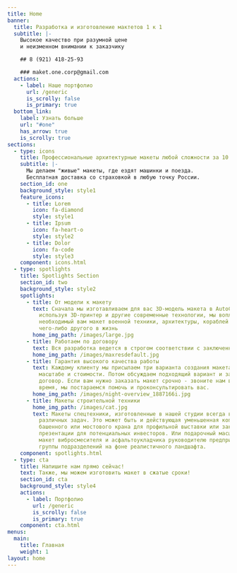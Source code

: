 ```yaml
---
title: Home
banner:
  title: Разработка и изготовление мактетов 1 к 1
  subtitle: |-
    Высокое качество при разумной цене
    и неизменном внимании к заказчику

    ## 8 (921) 418-25-93

    ### maket.one.corp@gmail.com
  actions:
    - label: Наше портфолио
      url: /generic
      is_scrolly: false
      is_primary: true
  bottom_link:
    label: Узнать больше
    url: "#one"
    has_arrow: true
    is_scrolly: true
sections:
  - type: icons
    title: Профессиональные архитектурные макеты любой сложности за 10 дней
    subtitle: |-
      Мы делаем "живые" макеты, где ездят машинки и поезда.
      Бесплатная доставка со страховкой в любую точку России.
    section_id: one
    background_style: style1
    feature_icons:
      - title: Lorem
        icon: fa-diamond
        style: style1
      - title: Ipsum
        icon: fa-heart-o
        style: style2
      - title: Dolor
        icon: fa-code
        style: style3
    component: icons.html
  - type: spotlights
    title: Spotlights Section
    section_id: two
    background_style: style2
    spotlights:
      - title: От модели к макету
        text: Сначала мы изготавливаем для вас 3D-модель макета в AutoCAD, а затем,
          используя 3D-принтер и другие современные технологии, мы воплощаем
          необходимый вам макет военной техники, архитектуры, кораблей или
          чего-либо другого в жизнь
        home_img_path: /images/large.jpg
      - title: Работаем по договору
        text: Вся разработка ведется в строгом соответствии с заключенным договором!
        home_img_path: /images/maxresdefault.jpg
      - title: Гарантия высокого качества работы
        text: Каждому клиенту мы присылаем три варианта создания макета в разном
          масштабе и стоимости. Потом обсуждаем подходящий вариант и заключаем
          договор. Если вам нужно заказать макет срочно - звоните нам в любое
          время, мы постараемся помочь и проконсультировать вас.
        home_img_path: /images/night-overview_1887166i.jpg
      - title: Макеты строительной техники
        home_img_path: /images/cat.jpg
        text: Макеты спецтехники, изготовленные в нашей студии всегда востребованы для
          различных задач. Это может быть и действующая уменьшенная копия
          башенного или мостового крана для профильной выставки или закрытой
          презентации для потенциальных инвесторов. Или подарочный масштабный
          макет вибросмесителя и асфальтоукладчика руководителю предприятия или
          группы подразделений на фоне реалистичного ландшафта.
    component: spotlights.html
  - type: cta
    title: Напишите нам прямо сейчас!
    text: Также, мы можем изготовить макет в сжатые сроки!
    section_id: cta
    background_style: style4
    actions:
      - label: Портфолио
        url: /generic
        is_scrolly: false
        is_primary: true
    component: cta.html
menus:
  main:
    title: Главная
    weight: 1
layout: home
---
```

